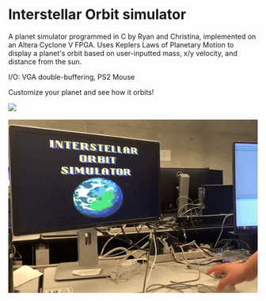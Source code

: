 # Interstellar Orbit simulator
A planet simulator programmed in C by Ryan and Christina, implemented on an Altera Cyclone V FPGA. Uses Keplers Laws of Planetary Motion to display a planet's orbit based on user-inputted mass, x/y velocity, and distance from the sun.

I/O: VGA double-buffering, PS2 Mouse


Customize your planet and see how it orbits!



![](https://github.com/christqna/planet-simulator/blob/main/images/orbitdemo.gif)




![](https://github.com/christqna/planet-simulator/blob/main/images/startscreen.gif)

